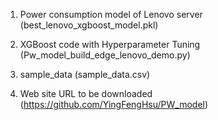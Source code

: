 1. Power consumption model of Lenovo server (best_lenovo_xgboost_model.pkl)

2. XGBoost code with Hyperparameter Tuning (Pw_model_build_edge_lenovo_demo.py)

3. sample_data (sample_data.csv)

4. Web site URL to be downloaded (https://github.com/YingFengHsu/PW_model)
